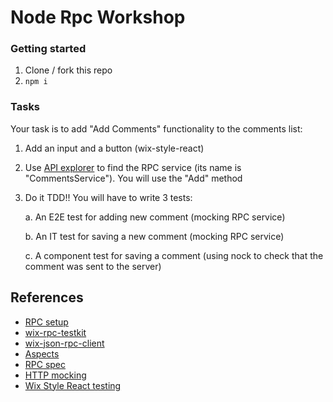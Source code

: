 # Node Rpc Workshop

### Getting started

1. Clone / fork this repo
2. `npm i`

### Tasks
Your task is to add "Add Comments" functionality to the comments list:

1. Add an input and a button (wix-style-react)

2. Use [API explorer](http://bo.wix.com/wix-api-explorer) to find the RPC service (its name is "CommentsService"). You will use the "Add" method

3. Do it TDD!! You will have to write 3 tests:

    a. An E2E test for adding new comment (mocking RPC service)

    b. An IT test for saving a new comment (mocking RPC service)

    c. A component test for saving a comment (using nock to check that the comment was sent to the server)

## References
- [RPC setup](https://github.com/wix-private/fed-handbook/blob/master/RPC.md)
- [wix-rpc-testkit](https://github.com/wix-platform/wix-node-platform/tree/master/rpc/wix-rpc-testkit#usage---legacy-client)
- [wix-json-rpc-client](https://github.com/wix-platform/wix-node-platform/tree/master/rpc/wix-json-rpc-client)
- [Aspects](https://github.com/wix-platform/wix-node-platform/tree/master/aspects)
- [RPC spec](http://www.jsonrpc.org/specification)
- [HTTP mocking](https://github.com/wix-private/fed-handbook/blob/master/TESTING.md#http-mocking)
- [Wix Style React testing](https://wix.github.io/wix-style-react/?selectedKind=Introduction&selectedStory=Testing&full=0&down=0&left=1&panelRight=0)
